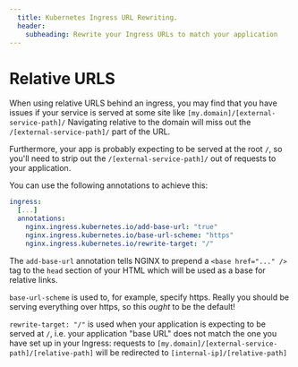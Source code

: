 ```yaml
---
  title: Kubernetes Ingress URL Rewriting.
  header:
    subheading: Rewrite your Ingress URLs to match your application
---
```


# Relative URLS
When using relative URLS behind an ingress, you may find that you have issues if your service is served at 
some site like `[my.domain]/[external-service-path]/` Navigating relative to the domain will miss out the `/[external-service-path]/` 
part of the URL.

Furthermore, your app is probably expecting to be served at the root `/`, so you'll need to strip out the `/[external-service-path]/` 
out of requests to your application.

You can use the following annotations to achieve this:

```yaml
ingress:
  [...]
  annotations: 
    nginx.ingress.kubernetes.io/add-base-url: "true"
    nginx.ingress.kubernetes.io/base-url-scheme: "https"
    nginx.ingress.kubernetes.io/rewrite-target: "/"
```

The `add-base-url` annotation tells NGINX to prepend a `<base href="..." />` tag to the `head` section of your HTML which 
will be used as a base for relative links.

`base-url-scheme` is used to, for example, specify https. Really you should be serving everything over https, so this _ought_ 
to be the default!

`rewrite-target: "/"` is used when your application is expecting to be served at `/`, i.e. your application "base URL" does not match
the one you have set up in your Ingress: requests to `[my.domain]/[external-service-path]/[relative-path]` will be redirected to 
`[internal-ip]/[relative-path]`

